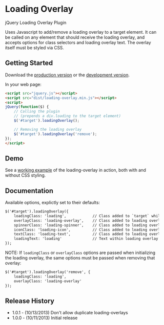 # Loading Overlay

jQuery Loading Overlay Plugin

Uses Javascript to add/remove a loading overlay to a target element. It can be called on any element that should receive the loading overlay, and accepts options for class selectors and loading overlay text. The overlay itself must be styled via CSS.

## Getting Started
Download the [production version][min] or the [development version][max].

[min]: https://raw.github.com/jgerigmeyer/jquery-loading-overlay/master/dist/loading-overlay.min.js
[max]: https://raw.github.com/jgerigmeyer/jquery-loading-overlay/master/dist/loading-overlay.js

In your web page:

```html
<script src="jquery.js"></script>
<script src="dist/loading-overlay.min.js"></script>
<script>
jQuery(function($) {
    // Calling the plugin
    // (prepends a div.loading to the target element)
    $('#target').loadingOverlay();

    // Removing the loading overlay
    $('#target').loadingOverlay('remove');
});
</script>
```

## Demo

See a [working example] of the loading-overlay in action, both with and without CSS styling.

[working example]: http://jgerigmeyer.github.io/jquery-loading-overlay/demo/

## Documentation

Available options, explictly set to their defaults:

```html
$('#target').loadingOverlay({
    loadingClass: 'loading',            // Class added to `target` while loading
    overlayClass: 'loading-overlay',    // Class added to loading overlay (to be styled in CSS)
    spinnerClass: 'loading-spinner',    // Class added to loading overlay spinner
    iconClass: 'loading-icon',          // Class added to loading overlay spinner
    textClass: 'loading-text',          // Class added to loading overlay spinner
    loadingText: 'loading'              // Text within loading overlay
});
```

NOTE: If ``loadingClass`` or ``overlayClass`` options are passed when initializing the loading overlay, the same options must be passed when removing that overlay:

```html
$('#target').loadingOverlay('remove', {
    loadingClass: 'loading',
    overlayClass: 'loading-overlay'
});
```

## Release History

* 1.0.1 - (10/13/2013) Don't allow duplicate loading-overlays
* 1.0.0 - (10/11/2013) Initial release
